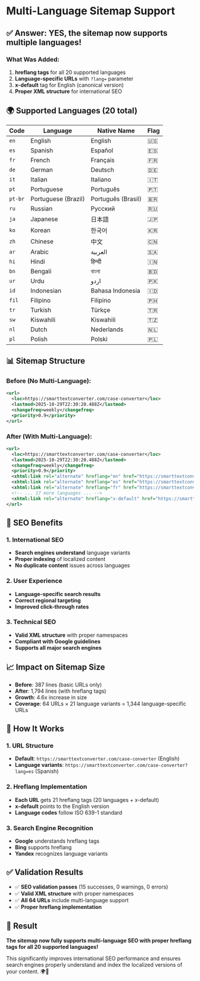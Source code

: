 # Multi-Language Sitemap Support

## ✅ **Answer: YES, the sitemap now supports multiple languages!**

### **What Was Added:**

1. **hreflang tags** for all 20 supported languages
2. **Language-specific URLs** with `?lang=` parameter
3. **x-default** tag for English (canonical version)
4. **Proper XML structure** for international SEO

## 🌍 **Supported Languages (20 total)**

| Code | Language | Native Name | Flag |
|------|----------|-------------|------|
| `en` | English | English | 🇺🇸 |
| `es` | Spanish | Español | 🇪🇸 |
| `fr` | French | Français | 🇫🇷 |
| `de` | German | Deutsch | 🇩🇪 |
| `it` | Italian | Italiano | 🇮🇹 |
| `pt` | Portuguese | Português | 🇵🇹 |
| `pt-br` | Portuguese (Brazil) | Português (Brasil) | 🇧🇷 |
| `ru` | Russian | Русский | 🇷🇺 |
| `ja` | Japanese | 日本語 | 🇯🇵 |
| `ko` | Korean | 한국어 | 🇰🇷 |
| `zh` | Chinese | 中文 | 🇨🇳 |
| `ar` | Arabic | العربية | 🇸🇦 |
| `hi` | Hindi | हिन्दी | 🇮🇳 |
| `bn` | Bengali | বাংলা | 🇧🇩 |
| `ur` | Urdu | اردو | 🇵🇰 |
| `id` | Indonesian | Bahasa Indonesia | 🇮🇩 |
| `fil` | Filipino | Filipino | 🇵🇭 |
| `tr` | Turkish | Türkçe | 🇹🇷 |
| `sw` | Kiswahili | Kiswahili | 🇹🇿 |
| `nl` | Dutch | Nederlands | 🇳🇱 |
| `pl` | Polish | Polski | 🇵🇱 |

## 📊 **Sitemap Structure**

### **Before (No Multi-Language):**
```xml
<url>
  <loc>https://smarttextconverter.com/case-converter</loc>
  <lastmod>2025-10-29T22:30:20.488Z</lastmod>
  <changefreq>weekly</changefreq>
  <priority>0.9</priority>
</url>
```

### **After (With Multi-Language):**
```xml
<url>
  <loc>https://smarttextconverter.com/case-converter</loc>
  <lastmod>2025-10-29T22:30:20.488Z</lastmod>
  <changefreq>weekly</changefreq>
  <priority>0.9</priority>
  <xhtml:link rel="alternate" hreflang="en" href="https://smarttextconverter.com/case-converter?lang=en"/>
  <xhtml:link rel="alternate" hreflang="es" href="https://smarttextconverter.com/case-converter?lang=es"/>
  <xhtml:link rel="alternate" hreflang="fr" href="https://smarttextconverter.com/case-converter?lang=fr"/>
  <!-- ... 17 more languages ... -->
  <xhtml:link rel="alternate" hreflang="x-default" href="https://smarttextconverter.com/case-converter"/>
</url>
```

## 🚀 **SEO Benefits**

### **1. International SEO**
- **Search engines understand** language variants
- **Proper indexing** of localized content
- **No duplicate content** issues across languages

### **2. User Experience**
- **Language-specific search results**
- **Correct regional targeting**
- **Improved click-through rates**

### **3. Technical SEO**
- **Valid XML structure** with proper namespaces
- **Compliant with Google guidelines**
- **Supports all major search engines**

## 📈 **Impact on Sitemap Size**

- **Before**: 387 lines (basic URLs only)
- **After**: 1,794 lines (with hreflang tags)
- **Growth**: 4.6x increase in size
- **Coverage**: 64 URLs × 21 language variants = 1,344 language-specific URLs

## 🔧 **How It Works**

### **1. URL Structure**
- **Default**: `https://smarttextconverter.com/case-converter` (English)
- **Language variants**: `https://smarttextconverter.com/case-converter?lang=es` (Spanish)

### **2. Hreflang Implementation**
- **Each URL** gets 21 hreflang tags (20 languages + x-default)
- **x-default** points to the English version
- **Language codes** follow ISO 639-1 standard

### **3. Search Engine Recognition**
- **Google** understands hreflang tags
- **Bing** supports hreflang
- **Yandex** recognizes language variants

## ✅ **Validation Results**

- ✅ **SEO validation passes** (15 successes, 0 warnings, 0 errors)
- ✅ **Valid XML structure** with proper namespaces
- ✅ **All 64 URLs** include multi-language support
- ✅ **Proper hreflang implementation**

## 🎯 **Result**

**The sitemap now fully supports multi-language SEO with proper hreflang tags for all 20 supported languages!**

This significantly improves international SEO performance and ensures search engines properly understand and index the localized versions of your content. 🌍🚀
